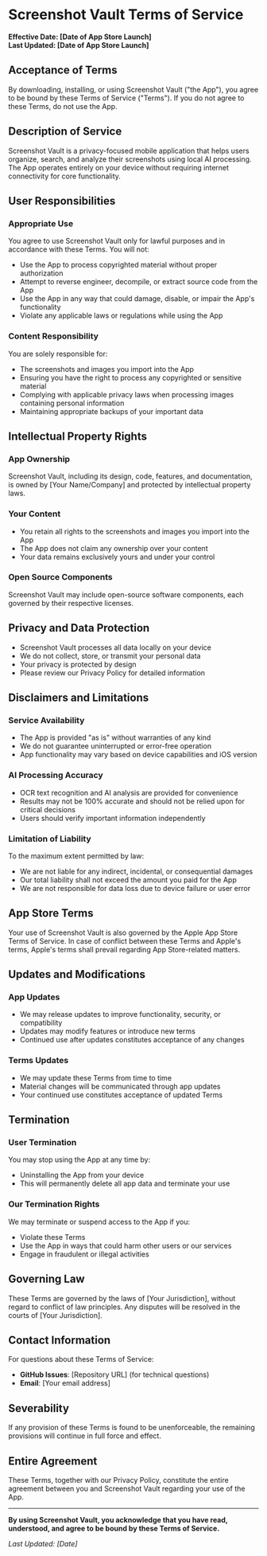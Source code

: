 # Screenshot Vault Terms of Service

**Effective Date: [Date of App Store Launch]**  
**Last Updated: [Date of App Store Launch]**

## Acceptance of Terms

By downloading, installing, or using Screenshot Vault ("the App"), you agree to be bound by these Terms of Service ("Terms"). If you do not agree to these Terms, do not use the App.

## Description of Service

Screenshot Vault is a privacy-focused mobile application that helps users organize, search, and analyze their screenshots using local AI processing. The App operates entirely on your device without requiring internet connectivity for core functionality.

## User Responsibilities

### Appropriate Use
You agree to use Screenshot Vault only for lawful purposes and in accordance with these Terms. You will not:

- Use the App to process copyrighted material without proper authorization
- Attempt to reverse engineer, decompile, or extract source code from the App
- Use the App in any way that could damage, disable, or impair the App's functionality
- Violate any applicable laws or regulations while using the App

### Content Responsibility
You are solely responsible for:
- The screenshots and images you import into the App
- Ensuring you have the right to process any copyrighted or sensitive material
- Complying with applicable privacy laws when processing images containing personal information
- Maintaining appropriate backups of your important data

## Intellectual Property Rights

### App Ownership
Screenshot Vault, including its design, code, features, and documentation, is owned by [Your Name/Company] and protected by intellectual property laws.

### Your Content
- You retain all rights to the screenshots and images you import into the App
- The App does not claim any ownership over your content
- Your data remains exclusively yours and under your control

### Open Source Components
Screenshot Vault may include open-source software components, each governed by their respective licenses.

## Privacy and Data Protection

- Screenshot Vault processes all data locally on your device
- We do not collect, store, or transmit your personal data
- Your privacy is protected by design
- Please review our Privacy Policy for detailed information

## Disclaimers and Limitations

### Service Availability
- The App is provided "as is" without warranties of any kind
- We do not guarantee uninterrupted or error-free operation
- App functionality may vary based on device capabilities and iOS version

### AI Processing Accuracy
- OCR text recognition and AI analysis are provided for convenience
- Results may not be 100% accurate and should not be relied upon for critical decisions
- Users should verify important information independently

### Limitation of Liability
To the maximum extent permitted by law:
- We are not liable for any indirect, incidental, or consequential damages
- Our total liability shall not exceed the amount you paid for the App
- We are not responsible for data loss due to device failure or user error

## App Store Terms

Your use of Screenshot Vault is also governed by the Apple App Store Terms of Service. In case of conflict between these Terms and Apple's terms, Apple's terms shall prevail regarding App Store-related matters.

## Updates and Modifications

### App Updates
- We may release updates to improve functionality, security, or compatibility
- Updates may modify features or introduce new terms
- Continued use after updates constitutes acceptance of any changes

### Terms Updates
- We may update these Terms from time to time
- Material changes will be communicated through app updates
- Your continued use constitutes acceptance of updated Terms

## Termination

### User Termination
You may stop using the App at any time by:
- Uninstalling the App from your device
- This will permanently delete all app data and terminate your use

### Our Termination Rights
We may terminate or suspend access to the App if you:
- Violate these Terms
- Use the App in ways that could harm other users or our services
- Engage in fraudulent or illegal activities

## Governing Law

These Terms are governed by the laws of [Your Jurisdiction], without regard to conflict of law principles. Any disputes will be resolved in the courts of [Your Jurisdiction].

## Contact Information

For questions about these Terms of Service:

- **GitHub Issues**: [Repository URL] (for technical questions)
- **Email**: [Your email address]

## Severability

If any provision of these Terms is found to be unenforceable, the remaining provisions will continue in full force and effect.

## Entire Agreement

These Terms, together with our Privacy Policy, constitute the entire agreement between you and Screenshot Vault regarding your use of the App.

---

**By using Screenshot Vault, you acknowledge that you have read, understood, and agree to be bound by these Terms of Service.**

*Last Updated: [Date]*